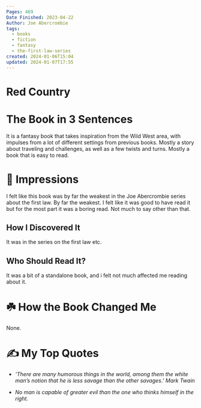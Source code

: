 ```yaml
---
Pages: 469
Date Finished: 2023-04-22
Author: Joe Abercrombie
tags:
  - books
  - fiction
  - fantasy
  - the-first-law-series
created: 2024-01-06T15:04
updated: 2024-01-07T17:55
---
```

# Red Country

#  The Book in 3 Sentences
It is a fantasy book that takes inspiration from the Wild West area, with impulses from a lot of different settings from previous books. Mostly a story about traveling and challenges, as well as a few twists and turns. Mostly a book that is easy to read. 

# 🎨 Impressions
I felt like this book was by far the weakest in the Joe Abercrombie series about the first law. By far the weakest. 
I felt like it was good to have read it but for the most part it was a boring read. Not much to say other than that.

## How I Discovered It
It was in the series on the first law etc. 

## Who Should Read It?
It was a bit of a standalone book, and i felt not much affected me reading about it. 

# ☘️ How the Book Changed Me
None.

# ✍️ My Top  Quotes

- *‘There are many humorous things in the world, among them the white man’s notion that he is less savage than the other savages.’ Mark Twain* 
 
- *No man is capable of greater evil than the one who thinks himself in the right.* 
 
